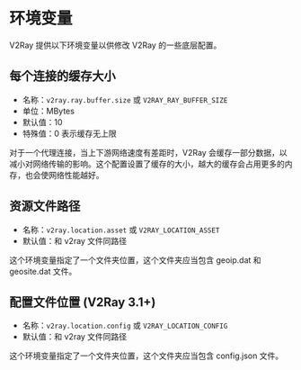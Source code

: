 # 环境变量

V2Ray 提供以下环境变量以供修改 V2Ray 的一些底层配置。

## 每个连接的缓存大小

* 名称：`v2ray.ray.buffer.size` 或 `V2RAY_RAY_BUFFER_SIZE`
* 单位：MBytes
* 默认值：10
* 特殊值：0 表示缓存无上限

对于一个代理连接，当上下游网络速度有差距时，V2Ray 会缓存一部分数据，以减小对网络传输的影响。这个配置设置了缓存的大小，越大的缓存会占用更多的内存，也会使网络性能越好。

## 资源文件路径

* 名称：`v2ray.location.asset` 或 `V2RAY_LOCATION_ASSET`
* 默认值：和 v2ray 文件同路径

这个环境变量指定了一个文件夹位置，这个文件夹应当包含 geoip.dat 和 geosite.dat 文件。

## 配置文件位置 (V2Ray 3.1+)

* 名称：`v2ray.location.config` 或 `V2RAY_LOCATION_CONFIG`
* 默认值：和 v2ray 文件同路径

这个环境变量指定了一个文件夹位置，这个文件夹应当包含 config.json 文件。
